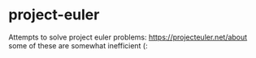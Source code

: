 # project-euler
Attempts to solve project euler problems: https://projecteuler.net/about
some of these are somewhat inefficient (: 
